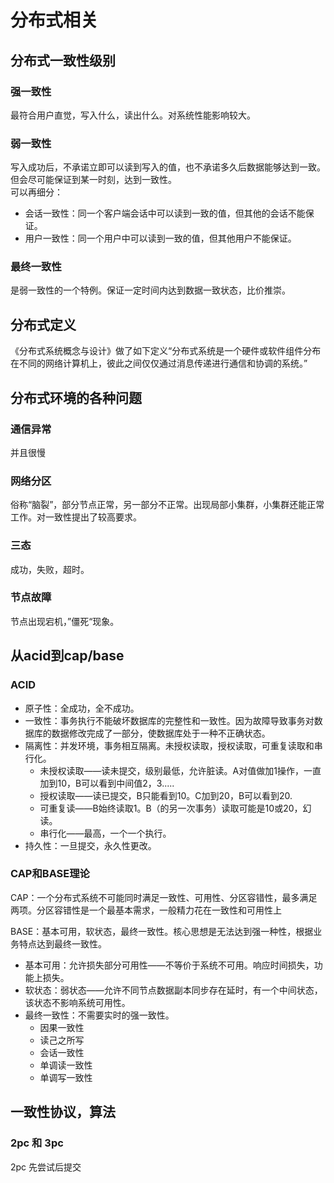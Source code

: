# 分布式相关

## 分布式一致性级别

### 强一致性  
最符合用户直觉，写入什么，读出什么。对系统性能影响较大。

### 弱一致性
写入成功后，不承诺立即可以读到写入的值，也不承诺多久后数据能够达到一致。但会尽可能保证到某一时刻，达到一致性。  
可以再细分：
* 会话一致性：同一个客户端会话中可以读到一致的值，但其他的会话不能保证。
* 用户一致性：同一个用户中可以读到一致的值，但其他用户不能保证。

### 最终一致性
是弱一致性的一个特例。保证一定时间内达到数据一致状态，比价推崇。

## 分布式定义
《分布式系统概念与设计》做了如下定义“分布式系统是一个硬件或软件组件分布在不同的网络计算机上，彼此之间仅仅通过消息传递进行通信和协调的系统。”

## 分布式环境的各种问题 
### 通信异常
并且很慢
### 网络分区
俗称“脑裂”，部分节点正常，另一部分不正常。出现局部小集群，小集群还能正常工作。对一致性提出了较高要求。

### 三态
成功，失败，超时。

### 节点故障
节点出现宕机，”僵死“现象。

## 从acid到cap/base
### ACID
* 原子性：全成功，全不成功。
* 一致性：事务执行不能破坏数据库的完整性和一致性。因为故障导致事务对数据库的数据修改完成了一部分，使数据库处于一种不正确状态。
* 隔离性：并发环境，事务相互隔离。未授权读取，授权读取，可重复读取和串行化。
    * 未授权读取——读未提交，级别最低，允许脏读。A对值做加1操作，一直加到10，B可以看到中间值2，3.....
    * 授权读取——读已提交，B只能看到10。C加到20，B可以看到20.
    * 可重复读——B始终读取1。B（的另一次事务）读取可能是10或20，幻读。
    * 串行化——最高，一个一个执行。
* 持久性：一旦提交，永久性更改。

### CAP和BASE理论
CAP：一个分布式系统不可能同时满足一致性、可用性、分区容错性，最多满足两项。分区容错性是一个最基本需求，一般精力花在一致性和可用性上

BASE：基本可用，软状态，最终一致性。核心思想是无法达到强一种性，根据业务特点达到最终一致性。
* 基本可用：允许损失部分可用性——不等价于系统不可用。响应时间损失，功能上损失。
* 软状态：弱状态——允许不同节点数据副本同步存在延时，有一个中间状态，该状态不影响系统可用性。
* 最终一致性：不需要实时的强一致性。
    * 因果一致性
    * 读己之所写
    * 会话一致性
    * 单调读一致性
    * 单调写一致性

## 一致性协议，算法
### 2pc 和 3pc

2pc 先尝试后提交